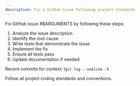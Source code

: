 ```yaml
---
description: Fix a GitHub issue following project standards
---
```


Fix GitHub issue #$ARGUMENTS by following these steps:

1. Analyze the issue description
2. Identify the root cause
3. Write tests that demonstrate the issue
4. Implement the fix
5. Ensure all tests pass
6. Update documentation if needed

Recent commits for context:
!`git log --oneline -5`

Follow all project coding standards and conventions.
